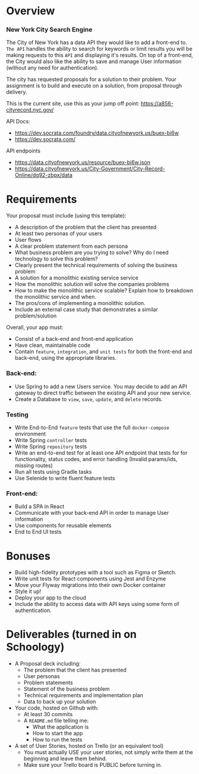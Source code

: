 # Overview

### New York City Search Engine

The City of New York has a data API they would like to add a front-end to. `The API`
handles the ability to search for keywords or limit results you will be making
requests to this `API` and displaying it's results. On top of a front-end, the City
would also like the ability to save and manage User information (without any need for authentication).

The city has requested proposals for a solution to their problem. Your assignment is to build and execute on a solution, from proposal through delivery.

This is the current site, use this as your jump off point:
https://a856-cityrecord.nyc.gov/


API Docs:

- https://dev.socrata.com/foundry/data.cityofnewyork.us/buex-bi6w
- https://dev.socrata.com/

API endpoints

- https://data.cityofnewyork.us/resource/buex-bi6w.json
- https://data.cityofnewyork.us/City-Government/City-Record-Online/dg92-zbpx/data


# Requirements

Your proposal must include (using this template):
- A description of the problem that the client has presented
- At least two personas of your users
- User flows
- A clear problem statement from each persona
- What business problem are you trying to solve? Why do I need technology to solve this problem?
- Clearly present the technical requirements of solving the business problem
- A solution for a monolithic existing service service
- How the monolithic solution will solve the companies problems
- How to make the monolithic service scalable? Explain how to breakdown the monolithic service and when.
- The pros/cons of implementing a monolithic solution.
- Include an external case study that demonstrates a similar problem/solution

Overall, your app must:
- Consist of a back-end and front-end application
- Have clean, maintainable code
- Contain `feature`, `integration`, and `unit tests` for both the front-end and back-end, using the appropriate libraries.

### Back-end:

- Use Spring to add a new Users service. You may decide to add an API gateway to direct traffic between the existing API and your new service.
- Create a Database to `view`, `save`, `update`, and `delete` records.

### Testing

- Write End-to-End `feature` tests that use the full `docker-compose` environment
- Write Spring `controller` tests
- Write Spring `repository` tests
- Write an end-to-end test for at least one API endpoint that tests for for functionality, status codes, and error handling (Invalid params/ids, missing routes)
- Run all tests using Gradle tasks
- Use Selenide to write fluent feature tests

### Front-end:

- Build a SPA in React
- Communicate with your back-end API in order to manage User information
- Use components for reusable elements
- End to End UI tests

# Bonuses

- Build high-fidelity prototypes with a tool such as Figma or Sketch.
- Write unit tests for React components using Jest and Enzyme
- Move your Flyway migrations into their own Docker container
- Style it up!
- Deploy your app to the cloud
- Include the ability to access data with API keys using some form of authentication.

# Deliverables (turned in on Schoology)
- A Proposal deck including:
    - The problem that the client has presented
    - User personas
    - Problem statements
    - Statement of the business problem
    - Technical requirements and implementation plan
    - Data to back up your solution
- Your code, hosted on Github with:
    - At least 30 commits
    - A `README.md` file telling me:
        - What the application is
        - How to start the app
        - How to run the tests
- A set of User Stories, hosted on Trello (or an equivalent tool)
    - You must actually USE your user stories, not simply write them at the beginning and leave them behind.
    - Make sure your Trello board is PUBLIC before turning in.